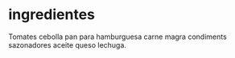 # ingredientes
Tomates
cebolla
pan para hamburguesa
carne magra
condiments
sazonadores
aceite
queso
lechuga.
